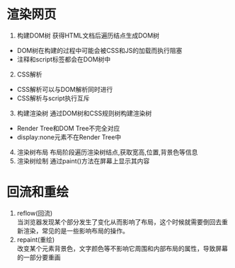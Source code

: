 # 渲染网页
1. 构建DOM树
获得HTML文档后遍历结点生成DOM树
- DOM树在构建的过程中可能会被CSS和JS的加载而执行阻塞
- 注释和script标签都会在DOM树中
2. CSS解析
- CSS解析可以与DOM解析同时进行
- CSS解析与script执行互斥
3. 构建渲染树
通过DOM树和CSS规则树构建渲染树
- Render Tree和DOM Tree不完全对应
- display:none元素不在Render Tree中
4. 渲染树布局
布局阶段遍历渲染树结点,获取宽高,位置,背景色等信息  
5. 渲染树绘制
通过paint()方法在屏幕上显示其内容

# 回流和重绘
1. reflow(回流)  
当浏览器发现某个部分发生了变化从而影响了布局，这个时候就需要倒回去重新渲染，常见的是一些影响布局的操作。
2. repaint(重绘)  
改变某个元素背景色，文字颜色等不影响它周围和内部布局的属性，导致屏幕的一部分要重画
